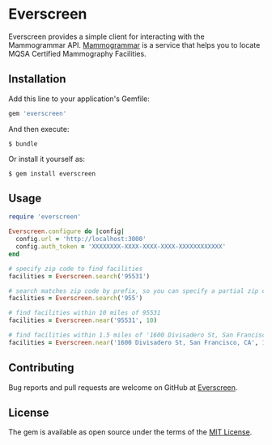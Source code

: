 # Everscreen

Everscreen provides a simple client for interacting with the Mammogrammar API.
[Mammogrammar](https://github.com/jmulieri/mammogrammar) is a service that helps you to locate MQSA Certified Mammography Facilities.
## Installation

Add this line to your application's Gemfile:

```ruby
gem 'everscreen'
```

And then execute:

    $ bundle

Or install it yourself as:

    $ gem install everscreen

## Usage

```ruby
require 'everscreen'

Everscreen.configure do |config|
  config.url = 'http://localhost:3000'
  config.auth_token = 'XXXXXXXX-XXXX-XXXX-XXXX-XXXXXXXXXXXX'
end

# specify zip code to find facilities
facilities = Everscreen.search('95531')

# search matches zip code by prefix, so you can specify a partial zip code 
facilities = Everscreen.search('955')

# find facilities within 10 miles of 95531
facilities = Everscreen.near('95531', 10) 

# find facilities within 1.5 miles of '1600 Divisadero St, San Francisco, CA'
facilities = Everscreen.near('1600 Divisadero St, San Francisco, CA', 1.5) 
```

## Contributing

Bug reports and pull requests are welcome on GitHub at [Everscreen](https://github.com/jmulieri/everscreen).

## License

The gem is available as open source under the terms of the [MIT License](https://opensource.org/licenses/MIT).
